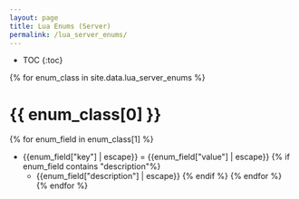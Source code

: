 ```yaml
---
layout: page
title: Lua Enums (Server)
permalink: /lua_server_enums/
---
```


* TOC
{:toc}

{% for enum_class in site.data.lua_server_enums %}
# {{ enum_class[0] }}
{% for enum_field in enum_class[1] %}
* {{enum_field["key"] | escape}} = {{enum_field["value"] | escape}}
{% if enum_field contains "description"%}
    * {{enum_field["description"] | escape}}
{% endif %}
{% endfor %}
{% endfor %}